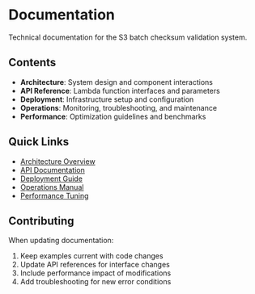 # Documentation

Technical documentation for the S3 batch checksum validation system.

## Contents

- **Architecture**: System design and component interactions
- **API Reference**: Lambda function interfaces and parameters
- **Deployment**: Infrastructure setup and configuration
- **Operations**: Monitoring, troubleshooting, and maintenance
- **Performance**: Optimization guidelines and benchmarks

## Quick Links

- [Architecture Overview](architecture.md)
- [API Documentation](api.md)
- [Deployment Guide](deployment.md)
- [Operations Manual](operations.md)
- [Performance Tuning](performance.md)

## Contributing

When updating documentation:
1. Keep examples current with code changes
2. Update API references for interface changes
3. Include performance impact of modifications
4. Add troubleshooting for new error conditions
